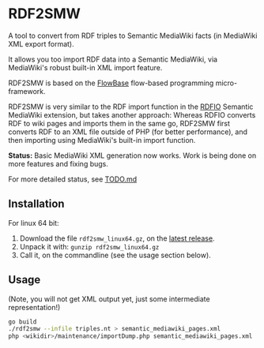 RDF2SMW
=======

A tool to convert from RDF triples to Semantic MediaWiki facts (in MediaWiki
XML export format).

It allows you too import RDF data into a Semantic MediaWiki, via MediaWiki's
robust built-in XML import feature.

RDF2SMW is based on the [FlowBase](https://github.com/flowbase/flowbase)
flow-based programming micro-framework.

RDF2SMW is very similar to the RDF import function in the
[RDFIO](https://github.com/rdfio/RDFIO) Semantic MediaWiki extension, but takes
another approach: Whereas RDFIO converts RDF to wiki pages and imports them in
the same go, RDF2SMW first converts RDF to an XML file outside of PHP (for
better performance), and then importing using MediaWiki's built-in import
function.

**Status:** Basic MediaWiki XML generation now works. Work is being done on
more features and fixing bugs.

For more detailed status, see [TODO.md](https://github.com/samuell/rdf2smw/blob/master/TODO.md)

Installation
------------

For linux 64 bit:

1. Download the file `rdf2smw_linux64.gz`, on the [latest release](https://github.com/samuell/rdf2smw/releases).
2. Unpack it with: `gunzip rdf2smw_linux64.gz`
3. Call it, on the commandline (see the usage section below).


Usage
-----

(Note, you will not get XML output yet, just some intermediate representation!)

```bash
go build
./rdf2smw --infile triples.nt > semantic_mediawiki_pages.xml
php <wikidir>/maintenance/importDump.php semantic_mediawiki_pages.xml
```

